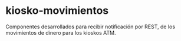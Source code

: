 # kiosko-movimientos
Componentes desarrollados para recibir notificación por REST, de los movimientos de dinero
para los kioskos ATM.
